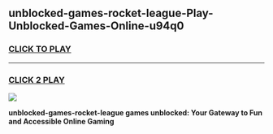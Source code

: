 
## unblocked-games-rocket-league-Play-Unblocked-Games-Online-u94q0
<h3>
<a href="https://premium76.site?title=unblocked-games-rocket-league&ref=24A">CLICK TO PLAY</a></h3>
<hr>

<h3>
<a href="https://premium76.site?title=unblocked-games-rocket-league&ref=24A">CLICK 2 PLAY</a>
  
</h3>

<a href="https://premium76.site?title=unblocked-games-rocket-league&ref=24A"><img src="https://clearcache.store/games.png"></a>


**unblocked-games-rocket-league games unblocked: Your Gateway to Fun and Accessible Online Gaming**
